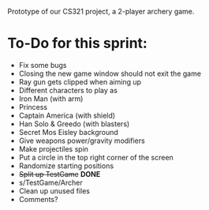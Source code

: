 Prototype of our CS321 project, a 2-player archery game.

# To-Do for this sprint:
 * Fix some bugs
  * Closing the new game window should not exit the game
  * Ray gun gets clipped when aiming up
 * Different characters to play as
  * Iron Man (with arm)
  * Princess
  * Captain America (with shield)
  * Han Solo & Greedo (with blasters)
  * Secret Mos Eisley background
 * Give weapons power/gravity modifiers
 * Make projectiles spin
 * Put a circle in the top right corner of the screen
 * Randomize starting positions
 * ~~Split up TestGame~~ **DONE**
 * s/TestGame/Archer
 * Clean up unused files
 * Comments?